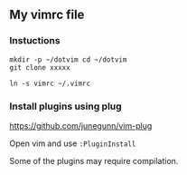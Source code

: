 ## My vimrc file
### Instuctions  
`mkdir -p ~/dotvim cd ~/dotvim`  
`git clone xxxxx`  

`ln -s vimrc ~/.vimrc`  

### Install plugins using plug  
https://github.com/junegunn/vim-plug  

Open vim and use `:PluginInstall`  

Some of the plugins may require compilation.  
